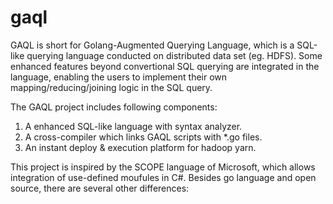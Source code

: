 # gaql

GAQL is short for Golang-Augmented Querying Language, which is a SQL-like querying language conducted on distributed data set (eg. HDFS). Some enhanced features beyond convertional SQL querying are integrated in the language, enabling the users to implement their own mapping/reducing/joining logic in the SQL query.  

The GAQL project includes following components:
1. A enhanced SQL-like language with syntax analyzer.
2. A cross-compiler which links GAQL scripts with *.go files.
3. An instant deploy & execution platform for hadoop yarn.

This project is inspired by the SCOPE language of Microsoft, which allows integration of use-defined moufules in C#. Besides go language and open source, there are several other differences: